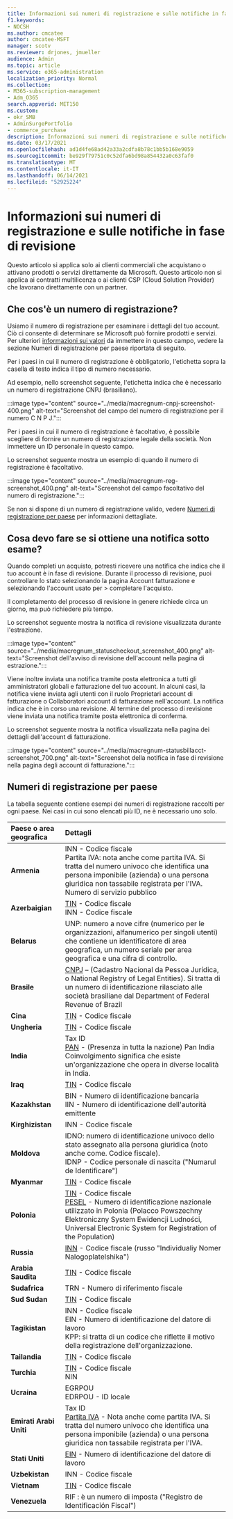 ```yaml
---
title: Informazioni sui numeri di registrazione e sulle notifiche in fase di revisione
f1.keywords:
- NOCSH
ms.author: cmcatee
author: cmcatee-MSFT
manager: scotv
ms.reviewer: drjones, jmueller
audience: Admin
ms.topic: article
ms.service: o365-administration
localization_priority: Normal
ms.collection:
- M365-subscription-management
- Adm_O365
search.appverid: MET150
ms.custom:
- okr_SMB
- AdminSurgePortfolio
- commerce_purchase
description: Informazioni sui numeri di registrazione e sulle notifiche sotto-revisione quando si acquistano prodotti o servizi Microsoft.
ms.date: 03/17/2021
ms.openlocfilehash: ad1d4fe68ad42a33a2cdfa8b78c1bb5b168e9059
ms.sourcegitcommit: be929f79751c0c52dfa6bd98a854432a0c63faf0
ms.translationtype: MT
ms.contentlocale: it-IT
ms.lasthandoff: 06/14/2021
ms.locfileid: "52925224"
---
```

# <a name="about-registration-numbers-and-under-review-notifications"></a>Informazioni sui numeri di registrazione e sulle notifiche in fase di revisione

Questo articolo si applica solo ai clienti commerciali che acquistano o attivano prodotti o servizi direttamente da Microsoft. Questo articolo non si applica ai contratti multilicenza o ai clienti CSP (Cloud Solution Provider) che lavorano direttamente con un partner.

## <a name="what-is-a-registration-number"></a>Che cos'è un numero di registrazione?  

Usiamo il numero di registrazione per esaminare i dettagli del tuo account. Ciò ci consente di determinare se Microsoft può fornire prodotti e servizi. Per ulteriori [informazioni sui valori](#registration-numbers-by-country) da immettere in questo campo, vedere la sezione Numeri di registrazione per paese riportata di seguito.

Per i paesi in cui il numero di registrazione è obbligatorio, l'etichetta sopra la casella di testo indica il tipo di numero necessario.

Ad esempio, nello screenshot seguente, l'etichetta indica che è necessario un numero di registrazione CNPJ (brasiliano).

:::image type="content" source="../media/macregnum-cnpj-screenshot-400.png" alt-text="Screenshot del campo del numero di registrazione per il numero C N P J.":::

Per i paesi in cui il numero di registrazione è facoltativo, è possibile scegliere di fornire un numero di registrazione legale della società. Non immettere un ID personale in questo campo.

Lo screenshot seguente mostra un esempio di quando il numero di registrazione è facoltativo.

:::image type="content" source="../media/macregnum-reg-screenshot_400.png" alt-text="Screenshot del campo facoltativo del numero di registrazione.":::

Se non si dispone di un numero di registrazione valido, vedere [Numeri di registrazione per paese](#registration-numbers-by-country) per informazioni dettagliate.

## <a name="what-should-i-do-if-i-get-an-under-review-notification"></a>Cosa devo fare se si ottiene una notifica sotto esame?  

Quando completi un acquisto, potresti ricevere una notifica che indica che il tuo account è in fase di revisione. Durante il processo di revisione, puoi controllare lo stato selezionando la pagina Account fatturazione e selezionando l'account usato per  >  <a href="https://go.microsoft.com/fwlink/p/?linkid=2084771" target="_blank"></a> completare l'acquisto.

Il completamento del processo di revisione in genere richiede circa un giorno, ma può richiedere più tempo.

Lo screenshot seguente mostra la notifica di revisione visualizzata durante l'estrazione.

:::image type="content" source="../media/macregnum_statuscheckout_screenshot_400.png" alt-text="Screenshot dell'avviso di revisione dell'account nella pagina di estrazione.":::

Viene inoltre inviata una notifica tramite posta elettronica a tutti gli amministratori globali e fatturazione del tuo account. In alcuni casi, la notifica viene inviata agli utenti con il ruolo Proprietari account di fatturazione o Collaboratori account di fatturazione nell'account. La notifica indica che è in corso una revisione. Al termine del processo di revisione viene inviata una notifica tramite posta elettronica di conferma.

Lo screenshot seguente mostra la notifica visualizzata nella pagina dei dettagli dell'account di fatturazione.

:::image type="content" source="../media/macregnum-statusbillacct-screenshot_700.png" alt-text="Screenshot della notifica in fase di revisione nella pagina degli account di fatturazione.":::

## <a name="registration-numbers-by-country"></a>Numeri di registrazione per paese

La tabella seguente contiene esempi dei numeri di registrazione raccolti per ogni paese.  Nei casi in cui sono elencati più ID, ne è necessario uno solo.

| Paese o area geografica | Dettagli |
|:--|:--|
| **Armenia** | INN - Codice fiscale<br>Partita IVA: nota anche come partita IVA. Si tratta del numero univoco che identifica una persona imponibile (azienda) o una persona giuridica non tassabile registrata per l'IVA.<br>Numero di servizio pubblico |
| **Azerbaigian**  | [TIN](http://www.oecd.org/tax/automatic-exchange/crs-implementation-and-assistance/tax-identification-numbers/Azerbaijan-TIN.pdf) - Codice fiscale<br>INN - Codice fiscale |
| **Belarus**  | UNP: numero a nove cifre (numerico per le organizzazioni, alfanumerico per singoli utenti) che contiene un identificatore di area geografica, un numero seriale per area geografica e una cifra di controllo. |
|**Brasile** | [CNPJ](http://www.oecd.org/tax/automatic-exchange/crs-implementation-and-assistance/tax-identification-numbers/Brazil-TIN.pdf) – (Cadastro Nacional da Pessoa Jurídica, o National Registry of Legal Entities). Si tratta di un numero di identificazione rilasciato alle società brasiliane dal Department of Federal Revenue of Brazil  |
| **Cina** | [TIN](http://www.oecd.org/tax/automatic-exchange/crs-implementation-and-assistance/tax-identification-numbers/China-TIN.pdf) - Codice fiscale |
| **Ungheria**  | [TIN](http://www.oecd.org/tax/automatic-exchange/crs-implementation-and-assistance/tax-identification-numbers/Hungary-TIN.pdf) - Codice fiscale |
| **India** | Tax ID<br>[PAN](http://www.oecd.org/tax/automatic-exchange/crs-implementation-and-assistance/tax-identification-numbers/India-TIN.pdf) - (Presenza in tutta la nazione) Pan India Coinvolgimento significa che esiste un'organizzazione che opera in diverse località in India. |
| **Iraq** | [TIN](http://www.oecd.org/tax/automatic-exchange/crs-implementation-and-assistance/tax-identification-numbers/) - Codice fiscale |
| **Kazakhstan**  | BIN - Numero di identificazione bancaria<br>IIN - Numero di identificazione dell'autorità emittente |
| **Kirghizistan**  | INN - Codice fiscale |
| **Moldova**  | IDNO: numero di identificazione univoco dello stato assegnato alla persona giuridica (noto anche come. Codice fiscale).<br>IDNP - Codice personale di nascita ("Numarul de Identificare") |
| **Myanmar** | [TIN](http://www.oecd.org/tax/automatic-exchange/crs-implementation-and-assistance/tax-identification-numbers/) - Codice fiscale |
| **Polonia**  | [TIN](http://www.oecd.org/tax/automatic-exchange/crs-implementation-and-assistance/tax-identification-numbers/Poland-TIN.pdf) - Codice fiscale<br>[PESEL](http://www.oecd.org/tax/automatic-exchange/crs-implementation-and-assistance/tax-identification-numbers/Poland-TIN.pdf) - Numero di identificazione nazionale utilizzato in Polonia (Polacco Powszechny Elektroniczny System Ewidencji Ludności, Universal Electronic System for Registration of the Population) |
| **Russia**  | [INN](http://www.oecd.org/tax/automatic-exchange/crs-implementation-and-assistance/tax-identification-numbers/Russia-TIN.pdf) - Codice fiscale (russo "Individualiy Nomer Nalogoplatelshika") |
| **Arabia Saudita** | [TIN](http://www.oecd.org/tax/automatic-exchange/crs-implementation-and-assistance/tax-identification-numbers/Saudi-Arabia-TIN.pdf) - Codice fiscale |
| **Sudafrica** | TRN - Numero di riferimento fiscale |
| **Sud Sudan** | [TIN](http://www.oecd.org/tax/automatic-exchange/crs-implementation-and-assistance/tax-identification-numbers/) - Codice fiscale |
| **Tagikistan**  | INN - Codice fiscale<br>EIN - Numero di identificazione del datore di lavoro<br>KPP: si tratta di un codice che riflette il motivo della registrazione dell'organizzazione. |
| **Tailandia** | [TIN](http://www.oecd.org/tax/automatic-exchange/crs-implementation-and-assistance/tax-identification-numbers/) - Codice fiscale |
| **Turchia** | [TIN](http://www.oecd.org/tax/automatic-exchange/crs-implementation-and-assistance/tax-identification-numbers/Turkey-TIN.pdf) - Codice fiscale<br>NIN |
| **Ucraina**  | EGRPOU<br>EDRPOU - ID locale |
| **Emirati Arabi Uniti** | Tax ID<br>[Partita IVA](http://www.oecd.org/tax/automatic-exchange/crs-implementation-and-assistance/tax-identification-numbers/UAE-TIN.pdf) - Nota anche come partita IVA. Si tratta del numero univoco che identifica una persona imponibile (azienda) o una persona giuridica non tassabile registrata per l'IVA. |
| **Stati Uniti** | [EIN](https://irs.ein-forms-gov.com/?keyword=employer%20identification%20number&source=Google&network=o&device=c&devicemodel=&mobile=&adposition%5d&targetid=kwd-81501461534755:loc-190&msclkid=458d3159f6051392f5286e8e75ed79ce) - Numero di identificazione del datore di lavoro |
| **Uzbekistan**  | INN - Codice fiscale |
| **Vietnam** | [TIN](http://www.oecd.org/tax/automatic-exchange/crs-implementation-and-assistance/tax-identification-numbers/) - Codice fiscale |
| **Venezuela** | RIF : è un numero di imposta ("Registro de Identificación Fiscal") |
